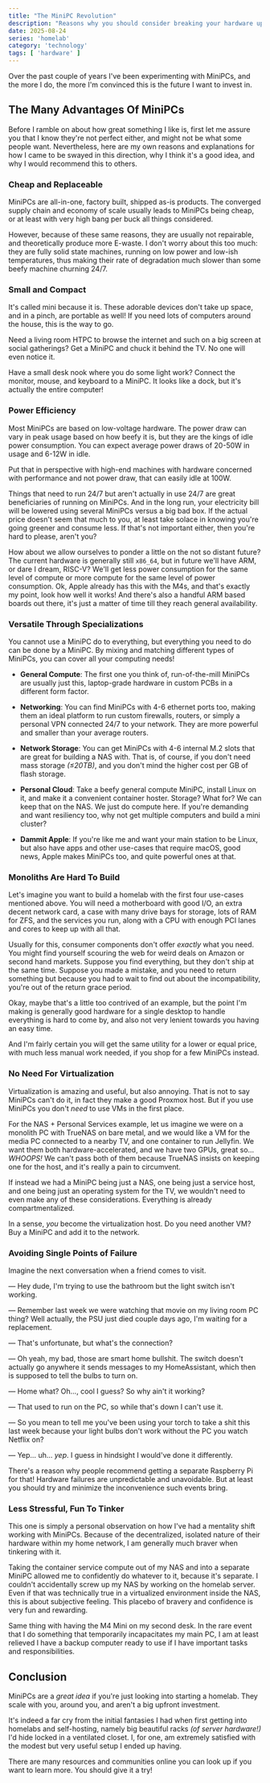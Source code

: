 ```yaml
---
title: "The MiniPC Revolution"
description: "Reasons why you should consider breaking your hardware up into MiniPCs."
date: 2025-08-24
series: 'homelab'
category: 'technology'
tags: [ 'hardware' ]
---
```


Over the past couple of years I've been experimenting with MiniPCs, and the more I do, the more I'm convinced this is
the future I want to invest in.

<!--more-->

## The Many Advantages Of MiniPCs

Before I ramble on about how great something I like is, first let me assure you that I know they're not perfect either,
and might not be what some people want.
Nevertheless, here are my own reasons and explanations for how I came to be swayed in this direction, why I think it's a
good idea, and why I would recommend this to others.

### Cheap and Replaceable

MiniPCs are all-in-one, factory built, shipped as-is products.
The converged supply chain and economy of scale usually leads to MiniPCs being cheap, or at least with very high bang
per buck all things considered.

However, because of these same reasons, they are usually not repairable, and theoretically produce more E-waste.
I don't worry about this too much: they are fully solid state machines, running on low power and low-ish temperatures,
thus making their rate of degradation much slower than some beefy machine churning 24/7.

### Small and Compact

It's called mini because it is.
These adorable devices don't take up space, and in a pinch, are portable as well!
If you need lots of computers around the house, this is the way to go.

Need a living room HTPC to browse the internet and such on a big screen at social gatherings?
Get a MiniPC and chuck it behind the TV.
No one will even notice it.

Have a small desk nook where you do some light work?
Connect the monitor, mouse, and keyboard to a MiniPC.
It looks like a dock, but it's actually the entire computer!

### Power Efficiency

Most MiniPCs are based on low-voltage hardware.
The power draw can vary in peak usage based on how beefy it is, but they are the kings of idle power consumption.
You can expect average power draws of 20-50W in usage and 6-12W in idle.

Put that in perspective with high-end machines with hardware concerned with performance and not power draw, that can
easily idle at 100W.

Things that need to run 24/7 but aren't actually in use 24/7 are great beneficiaries of running on MiniPCs.
And in the long run, your electricity bill will be lowered using several MiniPCs versus a big bad box.
If the actual price doesn't seem that much to you, at least take solace in knowing you're going greener and consume
less.
If that's not important either, then you're hard to please, aren't you?

How about we allow ourselves to ponder a little on the not so distant future?
The current hardware is generally still `x86_64`, but in future we'll have ARM, or dare I dream, RISC-V?
We'll get less power consumption for the same level of compute or more compute for the same level of power consumption.
Ok, Apple already has this with the M4s, and that's exactly my point, look how well it works!
And there's also a handful ARM based boards out there, it's just a matter of time till they reach general availability.

### Versatile Through Specializations

You cannot use a MiniPC do to everything, but everything you need to do can be done by a MiniPC.
By mixing and matching different types of MiniPCs, you can cover all your computing needs!

- **General Compute**:
    The first one you think of, run-of-the-mill MiniPCs are usually just this, laptop-grade hardware in custom PCBs in a
    different form factor.

- **Networking**:
    You can find MiniPCs with 4-6 ethernet ports too, making them an ideal platform to run custom firewalls, routers, or
    simply a personal VPN connected 24/7 to your network.
    They are more powerful and smaller than your average routers.

- **Network Storage**:
    You can get MiniPCs with 4-6 internal M.2 slots that are great for building a NAS with.
    That is, of course, if you don't need mass storage _(≤20TB)_, and you don't mind the higher cost per GB of flash
    storage.

- **Personal Cloud**:
    Take a beefy general compute MiniPC, install Linux on it, and make it a convenient container hoster.
    Storage? What for? We can keep that on the NAS. We just do compute here.
    If you're demanding and want resiliency too, why not get multiple computers and build a mini cluster?

- **Dammit Apple**:
    If you're like me and want your main station to be Linux, but also have apps and other use-cases that require macOS,
    good news, Apple makes MiniPCs too, and quite powerful ones at that.

### Monoliths Are Hard To Build

Let's imagine you want to build a homelab with the first four use-cases mentioned above.
You will need a motherboard with good I/O, an extra decent network card, a case with many drive bays for storage, lots
of RAM for ZFS, and the services you run, along with a CPU with enough PCI lanes and cores to keep up with all that.

Usually for this, consumer components don't offer _exactly_ what you need.
You might find yourself scouring the web for weird deals on Amazon or second hand markets.
Suppose you find everything, but they don't ship at the same time.
Suppose you made a mistake, and you need to return something but because you had to wait to find out about the
incompatibility, you're out of the return grace period.

Okay, maybe that's a little too contrived of an example, but the point I'm making is generally good hardware for a
single desktop to handle everything is hard to come by, and also not very lenient towards you having an easy time.

And I'm fairly certain you will get the same utility for a lower or equal price, with much less manual work needed, if
you shop for a few MiniPCs instead.

### No Need For Virtualization

Virtualization is amazing and useful, but also annoying.
That is not to say MiniPCs can't do it, in fact they make a good Proxmox host.
But if you use MiniPCs you don't *need* to use VMs in the first place.

For the NAS + Personal Services example, let us imagine we were on a monolith PC with TrueNAS on bare metal, and we
would like a VM for the media PC connected to a nearby TV, and one container to run Jellyfin.
We want them both hardware-accelerated, and we have two GPUs, great so… *WHOOPS!*
We can't pass both of them because TrueNAS insists on keeping one for the host, and it's really a pain to circumvent.

If instead we had a MiniPC being just a NAS, one being just a service host, and one being just an operating system for
the TV, we wouldn't need to even make any of these considerations.
Everything is already compartmentalized.

In a sense, _you_ become the virtualization host.
Do you need another VM? Buy a MiniPC and add it to the network.

### Avoiding Single Points of Failure

Imagine the next conversation when a friend comes to visit.

— Hey dude, I'm trying to use the bathroom but the light switch isn't working.

— Remember last week we were watching that movie on my living room PC thing?
  Well actually, the PSU just died couple days ago, I'm waiting for a replacement.

— That's unfortunate, but what's the connection?

— Oh yeah, my bad, those are smart home bullshit. The switch doesn't actually go anywhere it sends messages to my
  HomeAssistant, which then is supposed to tell the bulbs to turn on.

— Home what? Oh…, cool I guess? So why ain't it working?

— That used to run on the PC, so while that's down I can't use it.

— So you mean to tell me you've been using your torch to take a shit this last week because your light bulbs don't work
  without the PC you watch Netflix on?

— Yep… uh… *yep*. I guess in hindsight I would've done it differently.

There's a reason why people recommend getting a separate Raspberry Pi for that!
Hardware failures are unpredictable and unavoidable.
But at least you should try and minimize the inconvenience such events bring.

### Less Stressful, Fun To Tinker

This one is simply a personal observation on how I've had a mentality shift working with MiniPCs.
Because of the decentralized, isolated nature of their hardware within my home network, I am generally much braver when
tinkering with it.

Taking the container service compute out of my NAS and into a separate MiniPC allowed me to confidently do whatever to
it, because it's separate.
I couldn't accidentally screw up my NAS by working on the homelab server.
Even if that was technically true in a virtualized environment inside the NAS, this is about subjective feeling.
This placebo of bravery and confidence is very fun and rewarding.

Same thing with having the M4 Mini on my second desk.
In the rare event that I do something that temporarily incapacitates my main PC, I am at least relieved I have a backup
computer ready to use if I have important tasks and responsibilities.

## Conclusion

MiniPCs are a _great idea_ if you're just looking into starting a homelab.
They scale with you, around you, and aren't a big upfront investment.

It's indeed a far cry from the initial fantasies I had when first getting into homelabs and self-hosting, namely big
beautiful racks _(of server hardware!)_ I'd hide locked in a ventilated closet.
I, for one, am extremely satisfied with the modest but very useful setup I ended up having.

There are many resources and communities online you can look up if you want to learn more.
You should give it a try!
